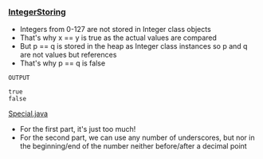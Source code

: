 ### [IntegerStoring](IntegerStoring.java)
- Integers from 0-127 are not stored in Integer class objects
- That's why x == y is true as the actual values are compared
- But p == q is stored in the heap as Integer class instances so p and q are not values but references
- That's why p == q is false
```
OUTPUT

true
false
```

[Special.java](Special.java)
- For the first part, it's just too much!
- For the second part, we can use any number of underscores, but nor in the beginning/end of the number neither before/after a decimal point